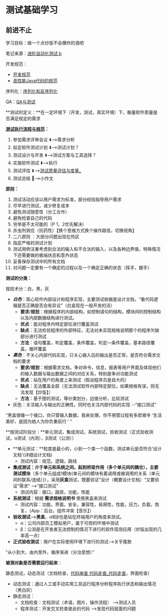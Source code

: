 # 测试基础学习

## 前进不止

学习目标：做一个点炒饭不会爆炸的酒吧

笔记来源：[进阶自动化测试 b](https://www.bilibili.com/video/BV1464y1x7uH?p=4)



开发规范：

- [开发规范](https://blog.csdn.net/JobsandCzj/article/details/78049526?ops_request_misc=%7B%22request%5Fid%22%3A%22163688321916780274130321%22%2C%22scm%22%3A%2220140713.130102334..%22%7D&request_id=163688321916780274130321&biz_id=0&utm_medium=distribute.pc_search_result.none-task-blog-2~all~sobaiduend~default-2-78049526.first_rank_v2_pc_rank_v29&utm_term=开发规范&spm=1018.2226.3001.4187)
- [高性能Java代码的规范 ](https://www.cnblogs.com/luao/p/10848777.html)

序列化：[序列化和反序列化](https://blog.csdn.net/tree_ifconfig/article/details/82766587?ops_request_misc=%7B%22request%5Fid%22%3A%22163688982316780255261198%22%2C%22scm%22%3A%2220140713.130102334..%22%7D&request_id=163688982316780255261198&biz_id=0&utm_medium=distribute.pc_search_result.none-task-blog-2~all~top_positive~default-1-82766587.first_rank_v2_pc_rank_v29&utm_term=序列化&spm=1018.2226.3001.4187)

QA：[QA与测试](https://blog.csdn.net/liming363873117/article/details/52423238?ops_request_misc=&request_id=&biz_id=102&utm_term=QA&utm_medium=distribute.pc_search_result.none-task-blog-2~all~sobaiduweb~default-1-52423238.first_rank_v2_pc_rank_v29&spm=1018.2226.3001.4187)



**测试的定义：**在一定环境下（开发，测试，真实环境）下，衡量软件质量是否满足规定的需求



**[测试执行流程与规范](https://blog.csdn.net/qq_36697780/article/details/118415583?spm=1001.2101.3001.6650.1&utm_medium=distribute.pc_relevant.none-task-blog-2~default~CTRLIST~default-1.essearch_pc_relevant&depth_1-utm_source=distribute.pc_relevant.none-task-blog-2~default~CTRLIST~default-1.essearch_pc_relevant)：**

1. 参加需求评审会议 :arrow_down:——>需求分析
2. 拟定软件测试计划 :arrow_down:——>测试计划？
3. 测试设计与开发 :arrow_down:——>测试方案与工具选择？
4. 实施软件测试 :arrow_down:——>执行
5. 测试评估 :arrow_down:——>[测试质量评估与度量_](https://blog.csdn.net/weixin_34071713/article/details/93319229?ops_request_misc=&request_id=&biz_id=102&utm_term=测试评估&utm_medium=distribute.pc_search_result.none-task-blog-2~all~sobaiduweb~default-7-93319229.first_rank_v2_pc_rank_v29&spm=1018.2226.3001.4187)
6. 测试总结 :triangular_flag_on_post:——>小作文



**原则：**

1. 测试活动应该以用户需求为标准，部分经验指导用户需求
2. 尽早进行测试，减少修复成本
3. 避免测试随意性（分工合作）
4. 避免检查自己的代码
5. 穷举是不太可能的（P 1，2优先解决）
6. 杀虫剂效应（抗药性）【换个思维方式换个操作路径，切换视角】
7. 二八原则 ：大部分问题出现在热区
8. 指定严格的测试计划
9. 测试用例注重考虑到合法的输入和不合法的输入，以及各种边界值，特殊情况下还需要做的极端状态和意外状态
10. 妥善保存测试中的所有文档
11. 对问题一定要有一个确定的过程以及一个确定正确的状态（挥手，握手）



**测试的分类：**

按技术分：白，黑，灰

- ***白色***：观心软件内部设计和程序实现，主要测试依据是设计文档，“看代码逻辑是否正确是否会有异议”（白盒现在一般开发的活）
  - **要求**/**规划**：根据程序的内部结构，如控制语句的结构，模块间的控制结构以及内部数据结构进行测试。
  - **优点**：能对程序内特定部位进行覆盖测试
  - **缺点**：无法检验程序的外部特征，无法对未实现规格说明那个的程序欠缺部分进行测试
  - **方法**：语句覆盖，判定覆盖，条件覆盖，判定—条件覆盖，基本路径覆盖，循环覆盖
- ***黑色***：不关心内部代码实现，只关心输入后的输出是否正常，是否符合需求文档的要求
  - **要求/规划**：根据需求文档，争对命令，信息，报表等用户界面及体现他们的输入数据与输出数据之间的对应关系，特别是争对功能测试
  - **优点**：站在用户的角度上来测试（假设程序员是自大的）
  - **缺点**：无法覆盖全部（无法测试软件内部特定部位，如果规格有误，则无法发现【炒饭】）
  - **方法**：基于图的测试，等价类划分，边值分析，比较测试
- 灰色：关注输入与输出的正确性，同时也关注内部代码的实现  --“接口测试”

“黑盒很像一个接口，你只管输入数据，我来处理，你不用管过程有多麽艰辛 ‘生活美好，是因为她人为你负重前行 ’ ”



**按测试阶段分：**单元测试，集成测试，系统测试，验收测试（正式验收测试，α测试（内测），β测试（公测））

- **单元测试：**粒度是最小的，小到一个类一个函数，测试单元是否符合‘设计文档'(详细设计文档)
  - 测试内容：规范，逻辑，路线
- **集成测试：**介于单元和系统之间，起到桥梁作用（多个单元间的耦合），主要测试**模块**（多个单元组成1模块{单元间的模块有着调用或被调用的关系（单元间的联系/连结）}），采用**灰盒**测试，既要验证”设计（概要设计文档）“又要验证”需求“ ——>“接口测试”
  - 测试内容：接口，路径，功能，性能
- **系统测试**：根据 **需求规格说明书** 使用黑盒来测试
  - 测试内容：功能，界面，安全，兼容性，易用性，性能，压力，负载，恢复，（App：后台，组件冲突【音乐】）
- **验收测试**——>**黑盒**，α和β也是站在终端用户的角度来测试。
  - α：公司内部员工模拟用户，属于可控的环境中测试
  - β：公测是在开发者无法控制的情况下进行的软件现场应用（炒饭出现的几率高一点）
- **正式验收测试**：用户在实际使用环境下进行的测试——>关乎尾款

“从小到大，由内至外，循序渐进（分治思想）”



**被测对象是否需要运行起来**：

静态测试，动态测试（文档检查，[代码审查 代码走查_代码走查](https://blog.csdn.net/weixin_31484477/article/details/81074198)，界面检查）

- 动态测试：通过人工或手动实用工具运行程序分析程序执行状态和输出情况（黑白灰）
- 静态测试：
  - 文档检查：文档测试（术语，图片，操作流程） ——>测试人员
  - 程序测试：开发交叉检查彼此的代码 ——>发现代码层面的问题



